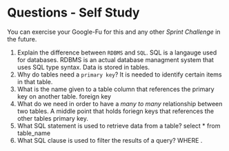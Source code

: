 # Questions - Self Study

You can exercise your Google-Fu for this and any other _Sprint Challenge_ in the future.

1.  Explain the difference between `RDBMS` and `SQL`. SQL is a langauge used for databases.  RDBMS is an actual database managment system that uses SQL type syntax. Data is stored in tables. 
1.  Why do tables need a `primary key`? It is needed to identify certain items in that table. 
1.  What is the name given to a table column that references the primary key
    on another table. foreign key 
1.  What do we need in order to have a _many to many_ relationship between two
    tables. A middle point that holds foriegn keys that references the other tables primary key. 
1.  What SQL statement is used to retrieve data from a table? select * from table_name 
1.  What SQL clause is used to filter the results of a query? WHERE . 
